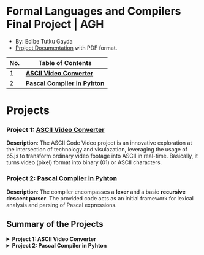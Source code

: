 # Formal Languages and Compilers Final Project | AGH 
*  By: Edibe Tutku Gayda
*  [Project Documentation](https://docs.google.com/document/d/18YTMTNAhgkzYVGmrWgj7mqFS2HIWHx6U0crosrPP8Qc/edit?usp=sharing) with PDF format.


| No. | Table of Contents                                                                   |
| --- | ----------------------------------------------------------------------- |
| 1   | [**ASCII Video Converter**](https://github.com/Etutku/Formal_Languages_Projects/tree/main/ASCII%20Video)   |
| 2   | [**Pascal Compiler in Pyhton**](https://github.com/Etutku/Formal_Languages_Projects/tree/main/Pascal%20Compiler%20in%20Pyhton) |


# Projects
### Project 1: [ASCII Video Converter](https://github.com/Etutku/Formal_Languages_Projects/tree/main/ASCII%20Video)

**Description**: The ASCII Code Video project is an innovative exploration at the intersection of technology and visulazation, leveraging the usage of p5.js to transform ordinary video footage into ASCII in real-time. Basically, it turns video (pixel) format into binary (01) or ASCII characters. 

### Project 2: [Pascal Compiler in Pyhton](https://github.com/Etutku/Formal_Languages_Projects/tree/main/Pascal%20Compiler%20in%20Pyhton)

**Description**: The compiler encompasses a **lexer** and a basic **recursive descent parser**. The provided code acts as an initial framework for lexical analysis and parsing of Pascal expressions.

## Summary of the Projects
<details>
<summary><b> Project 1: ASCII Video Converter</b> </summary>
  <summary> The ASCII Code Video project is an innovative exploration at the intersection of technology and art, leveraging the power of p5.js to transform ordinary video footage into ASCII in real-time. Basically, it turns video (pixel) format into binary (01) or ASCII characters.<br></summary>
  <summary> If we consider similarity with formal languages, the project demonstrates a connection through its underlying principles of language representation and transformation. While the project itself may not involve a traditional compiler in the sense of translating high-level programming languages into machine code, it exhibits certain similarities and connections. <br></summary>
    <summary> Similarity: In formal languages and compilers, there is a focus on the representation of information and the transformation of one form of language into another. ASCII Code Video represents video frames through the language of ASCII characters, showcasing a transformation from <b>pixel-based images</b> to <b>character-based representation</b>. As in the summary we can say that it converts pixel(s) to characters. <br></summary>
 <summary> <a href= "https://docs.google.com/document/d/18YTMTNAhgkzYVGmrWgj7mqFS2HIWHx6U0crosrPP8Qc/edit?usp=sharing"> Documentation for ASCII Video Converter </a> </summary>
</details>

<details>
<summary> <b> Project 2: Pascal Compiler in Pyhton </b> </summary>
  <summary> The objective of this project is to develop a simple Pascal compiler in Python. The compiler encompasses a lexer and a basic recursive descent parser. The provided code acts as an initial framework for lexical analysis and parsing of Pascal expressions.
Pascal is a formal language characterized by a defined syntax and semantics; the lexer and parser interpret Pascal code according to its grammar rules. Grammar defines the syntax and structure of a language. The pascal language has a grammar that specifies how valid Pascal programs are structured. The lexer and parser involve the rules of the Pascal grammar to recognize and interpret valid expressions.
If we consider the strings, in the context of the compiler, strings refer to sequences of characters constituting the Pascal source code. The lexer processes these strings and breaks them down into meaningful tokens. 
The alphabet is the set of symbols from which strings are formed. In this project, the alphabet includes characters such as digits (0-9), operators (+), and whitespace.<br>
 </summary>
 <summary> <a href= "https://docs.google.com/document/d/18YTMTNAhgkzYVGmrWgj7mqFS2HIWHx6U0crosrPP8Qc/edit?usp=sharing"> Documentation for Pascal Compiler in Pyhton</a> </summary>
</details>
